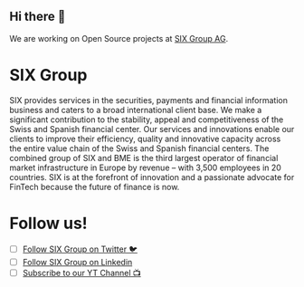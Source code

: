 ## Hi there 👋

We are working on Open Source projects at [SIX Group AG](https://www.six-group.com).


# SIX Group
SIX provides services in the securities, payments and financial information business and caters to a broad international client base. We make a significant contribution to the stability, appeal and competitiveness of the Swiss and Spanish financial center.
Our services and innovations enable our clients to improve their efficiency, quality and innovative capacity across the entire value chain of the Swiss and Spanish financial centers.
The combined group of SIX and BME is the third largest operator of financial market infrastructure in Europe by revenue – with 3,500 employees in 20 countries.
SIX is at the forefront of innovation and a passionate advocate for FinTech because the future of finance is now.

# Follow us!

- [ ] [Follow SIX Group on Twitter 🐦](https://www.six-group.com/twitter)
- [ ] [Follow SIX Group on Linkedin](https://www.linkedin.com/company/sixgroup)
- [ ] [Subscribe to our YT Channel 📺](https://www.six-group.com/youtube)
